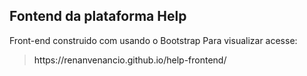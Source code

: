 <h2>Fontend da plataforma Help </h2>

Front-end construido com usando o Bootstrap
Para visualizar acesse: <br> 
<blockquote> <a>https://renanvenancio.github.io/help-frontend/</a>
